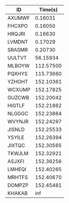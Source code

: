 |ID|Time(s)|
|-|-|
|AXUMWF|0.16031|
|FHCXPO|0.16050|
|HRQJRI|0.16630|
|LVMDNT|0.17029|
|SRASMR|0.20730|
|UULTVT|56.15934|
|MLBOYW|112.57500|
|PQXHYS|115.73660|
|YZHOHT|152.10361|
|WCXUMP|152.17825|
|GUZCWB|152.20042|
|HIGTLF|152.21862|
|NLGGGC|152.23864|
|WVYNJR|152.24297|
|JISNLD|152.25533|
|YSYILE|152.26394|
|JIXTQC|152.30565|
|TKWJLM|152.32921|
|ASJXFI|152.36256|
|LMHEQI|152.40265|
|MRHTFS|152.40670|
|DOMPZP|152.45481|
|KHAKAB|inf|
